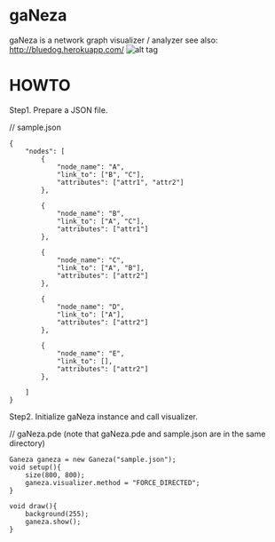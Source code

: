gaNeza
======
gaNeza is a network graph visualizer / analyzer
see also: http://bluedog.herokuapp.com/
![alt tag](http://bluedog.herokuapp.com/acd.png)

HOWTO
======
Step1. Prepare a JSON file.

// sample.json
```
{
	"nodes": [
		{
			"node_name": "A",
			"link_to": ["B", "C"],
			"attributes": ["attr1", "attr2"]
		},

		{
			"node_name": "B",
			"link_to": ["A", "C"],
			"attributes": ["attr1"]
		},

		{
			"node_name": "C",
			"link_to": ["A", "B"],
			"attributes": ["attr2"]
		},

		{
			"node_name": "D",
			"link_to": ["A"],
			"attributes": ["attr2"]
		},

		{
			"node_name": "E",
			"link_to": [],
			"attributes": ["attr2"]
		},

	]
}
```
Step2. Initialize gaNeza instance and call visualizer.

// gaNeza.pde (note that gaNeza.pde and sample.json are in the same directory)
```
Ganeza ganeza = new Ganeza("sample.json");
void setup(){
	size(800, 800);
	ganeza.visualizer.method = "FORCE_DIRECTED";
}

void draw(){
	background(255);
	ganeza.show();
}
```